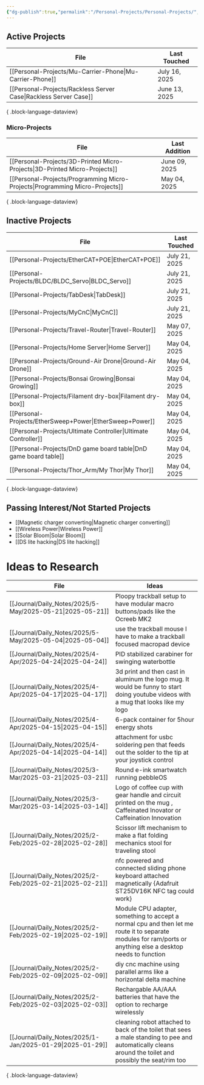 ```yaml
---
{"dg-publish":true,"permalink":"/Personal-Projects/Personal-Projects/","tags":["directory"]}
---
```



## Active Projects
| File                                                                | Last Touched  |
| ------------------------------------------------------------------- | ------------- |
| [[Personal-Projects/Mu-Carrier-Phone\|Mu-Carrier-Phone]]         | July 16, 2025 |
| [[Personal-Projects/Rackless Server Case\|Rackless Server Case]] | June 13, 2025 |

{ .block-language-dataview}
### Micro-Projects 
| File                                                                            | Last Addition |
| ------------------------------------------------------------------------------- | ------------- |
| [[Personal-Projects/3D-Printed Micro-Projects\|3D-Printed Micro-Projects]]   | June 09, 2025 |
| [[Personal-Projects/Programming Micro-Projects\|Programming Micro-Projects]] | May 04, 2025  |

{ .block-language-dataview}

## Inactive Projects
| File                                                                | Last Touched  |
| ------------------------------------------------------------------- | ------------- |
| [[Personal-Projects/EtherCAT+POE\|EtherCAT+POE]]                 | July 21, 2025 |
| [[Personal-Projects/BLDC/BLDC_Servo\|BLDC_Servo]]                | July 21, 2025 |
| [[Personal-Projects/TabDesk\|TabDesk]]                           | July 21, 2025 |
| [[Personal-Projects/MyCnC\|MyCnC]]                               | July 21, 2025 |
| [[Personal-Projects/Travel-Router\|Travel-Router]]               | May 07, 2025  |
| [[Personal-Projects/Home Server\|Home Server]]                   | May 04, 2025  |
| [[Personal-Projects/Ground-Air Drone\|Ground-Air Drone]]         | May 04, 2025  |
| [[Personal-Projects/Bonsai Growing\|Bonsai Growing]]             | May 04, 2025  |
| [[Personal-Projects/Filament dry-box\|Filament dry-box]]         | May 04, 2025  |
| [[Personal-Projects/EtherSweep+Power\|EtherSweep+Power]]         | May 04, 2025  |
| [[Personal-Projects/Ultimate Controller\|Ultimate Controller]]   | May 04, 2025  |
| [[Personal-Projects/DnD game board table\|DnD game board table]] | May 04, 2025  |
| [[Personal-Projects/Thor_Arm/My Thor\|My Thor]]                  | May 04, 2025  |

{ .block-language-dataview}

## Passing Interest/Not Started Projects
- [[Magnetic charger converting\|Magnetic charger converting]] 
- [[Wireless Power\|Wireless Power]]
- [[Solar Bloom\|Solar Bloom]]
- [[DS lite hacking\|DS lite hacking]]

# Ideas to Research 
| File                                                         | Ideas                                                                                                                                                        |
| ------------------------------------------------------------ | ------------------------------------------------------------------------------------------------------------------------------------------------------------ |
| [[Journal/Daily_Notes/2025/5-May/2025-05-21\|2025-05-21]] | Ploopy trackball setup to have modular macro buttons/pads like the Ocreeb MK2                                                                                |
| [[Journal/Daily_Notes/2025/5-May/2025-05-04\|2025-05-04]] | use the trackball mouse I have to make a trackball focused macropad device                                                                                   |
| [[Journal/Daily_Notes/2025/4-Apr/2025-04-24\|2025-04-24]] | PID stabilized carabiner for swinging waterbottle                                                                                                            |
| [[Journal/Daily_Notes/2025/4-Apr/2025-04-17\|2025-04-17]] | 3d print and then cast in aluminum the logo mug. It would be funny to start doing youtube videos with a mug that looks like my logo                          |
| [[Journal/Daily_Notes/2025/4-Apr/2025-04-15\|2025-04-15]] | 6-pack container for 5hour energy shots                                                                                                                      |
| [[Journal/Daily_Notes/2025/4-Apr/2025-04-14\|2025-04-14]] | attachment for usbc soldering pen that feeds out the solder to the tip at your joystick control                                                              |
| [[Journal/Daily_Notes/2025/3-Mar/2025-03-21\|2025-03-21]] | Round e-ink smartwatch running pebbleOS                                                                                                                      |
| [[Journal/Daily_Notes/2025/3-Mar/2025-03-14\|2025-03-14]] | Logo of coffee cup with gear handle and circuit printed on the mug , Caffeinated Inovator or Caffeination Innovation                                         |
| [[Journal/Daily_Notes/2025/2-Feb/2025-02-28\|2025-02-28]] | Scissor lift mechanism to make a flat folding mechanics stool for traveling stool                                                                            |
| [[Journal/Daily_Notes/2025/2-Feb/2025-02-21\|2025-02-21]] | nfc powered and connected sliding phone keyboard attached magnetically {Adafruit ST25DV16K NFC tag could work}                                               |
| [[Journal/Daily_Notes/2025/2-Feb/2025-02-19\|2025-02-19]] | Module CPU adapter, something to accept a normal cpu and then let me route it to separate modules for ram/ports or anything else a desktop needs to function |
| [[Journal/Daily_Notes/2025/2-Feb/2025-02-09\|2025-02-09]] | diy cnc machine using parallel arms like a horizontal delta machine                                                                                          |
| [[Journal/Daily_Notes/2025/2-Feb/2025-02-03\|2025-02-03]] | Rechargable AA/AAA batteries that have the option to recharge wirelessly                                                                                     |
| [[Journal/Daily_Notes/2025/1-Jan/2025-01-29\|2025-01-29]] | cleaning robot attached to back of the toilet that sees a male standing to pee and automatically cleans around the toilet and possibly the seat/rim too      |

{ .block-language-dataview}
